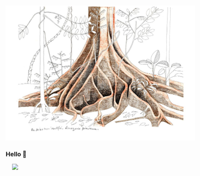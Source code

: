 
![Cover](https://github.com/FrederickChenot/FrederickChenot/blob/main/img/francisHalle.jpg)

### Hello 👋

<p style='text-align: center; width: 10%'>
	<img src="https://media.giphy.com/media/E8BKRmebpiire/giphy.gif">
</p>